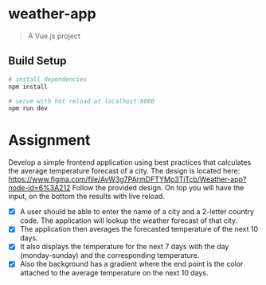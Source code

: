 # weather-app

> A Vue.js project

## Build Setup

``` bash
# install dependencies
npm install

# serve with hot reload at localhost:8080
npm run dev
```
# Assignment
Develop a simple frontend application using best practices that calculates the average temperature forecast of a city.
The design is located here:
https://www.figma.com/file/AvW3g7PArmDFTYMp3TiTcb/Weather-app?node-id=6%3A212
Follow the provided design. On top you will have the input, on the bottom the results with live reload.
- [x] A user should be able to enter the name of a city and a 2-letter country code. The application will lookup the weather forecast of that city.
- [x] The application then averages the forecasted temperature of the next 10 days.
- [x] It also displays the temperature for the next 7 days with the day (monday-sunday) and the corresponding temperature.
- [x] Also the background has a gradient where the end point is the color attached to the average temperature on the next 10 days.
